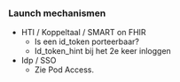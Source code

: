 ### Launch mechanismen
* HTI  / Koppeltaal / SMART on FHIR
  * Is een id_token porteerbaar?
  * Id_token_hint bij het 2e keer inloggen
* Idp / SSO
  *  Zie Pod Access.
